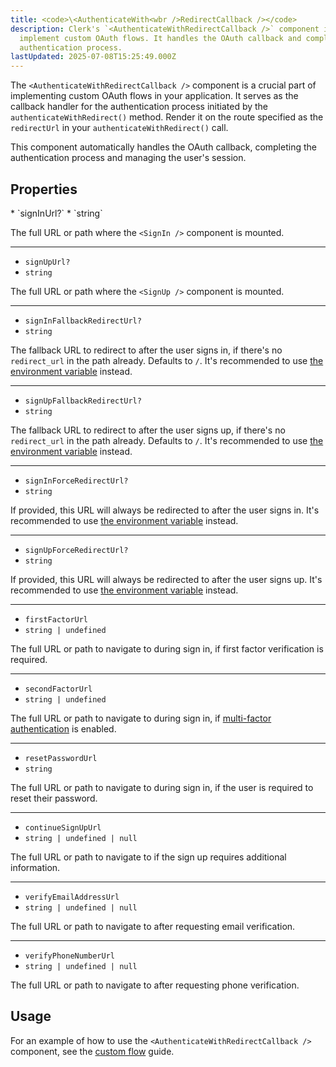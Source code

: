 ```yaml
---
title: <code>\<AuthenticateWith<wbr />RedirectCallback /></code>
description: Clerk's `<AuthenticateWithRedirectCallback />` component is used to
  implement custom OAuth flows. It handles the OAuth callback and completes the
  authentication process.
lastUpdated: 2025-07-08T15:25:49.000Z
---
```


The `<AuthenticateWithRedirectCallback />` component is a crucial part of implementing custom OAuth flows in your application. It serves as the callback handler for the authentication process initiated by the `authenticateWithRedirect()` method. Render it on the route specified as the `redirectUrl` in your `authenticateWithRedirect()` call.

This component automatically handles the OAuth callback, completing the authentication process and managing the user's session.

## Properties

<Properties>
  * `signInUrl?`
  * `string`

The full URL or path where the `<SignIn />` component is mounted.

---

- `signUpUrl?`
- `string`

The full URL or path where the `<SignUp />` component is mounted.

---

- `signInFallbackRedirectUrl?`
- `string`

The fallback URL to redirect to after the user signs in, if there's no `redirect_url` in the path already. Defaults to `/`. It's recommended to use [the environment variable](/docs/deployments/clerk-environment-variables#sign-in-and-sign-up-redirects) instead.

---

- `signUpFallbackRedirectUrl?`
- `string`

The fallback URL to redirect to after the user signs up, if there's no `redirect_url` in the path already. Defaults to `/`. It's recommended to use [the environment variable](/docs/deployments/clerk-environment-variables#sign-in-and-sign-up-redirects) instead.

---

- `signInForceRedirectUrl?`
- `string`

If provided, this URL will always be redirected to after the user signs in. It's recommended to use [the environment variable](/docs/deployments/clerk-environment-variables#sign-in-and-sign-up-redirects) instead.

---

- `signUpForceRedirectUrl?`
- `string`

If provided, this URL will always be redirected to after the user signs up. It's recommended to use [the environment variable](/docs/deployments/clerk-environment-variables#sign-in-and-sign-up-redirects) instead.

---

- `firstFactorUrl`
- `string | undefined`

The full URL or path to navigate to during sign in, if first factor verification is required.

---

- `secondFactorUrl`
- `string | undefined`

The full URL or path to navigate to during sign in, if [multi-factor authentication](/docs/authentication/configuration/sign-up-sign-in-options#multi-factor-authentication) is enabled.

---

- `resetPasswordUrl`
- `string`

The full URL or path to navigate to during sign in, if the user is required to reset their password.

---

- `continueSignUpUrl`
- `string | undefined | null`

The full URL or path to navigate to if the sign up requires additional information.

---

- `verifyEmailAddressUrl`
- `string | undefined | null`

The full URL or path to navigate to after requesting email verification.

---

- `verifyPhoneNumberUrl`
- `string | undefined | null`

The full URL or path to navigate to after requesting phone verification.
</Properties>

## Usage

For an example of how to use the `<AuthenticateWithRedirectCallback />` component, see the [custom flow](/docs/custom-flows/oauth-connections) guide.
